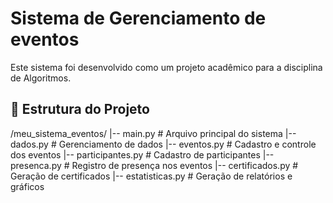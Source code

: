 
# Sistema de Gerenciamento de eventos

Este sistema foi desenvolvido como um projeto acadêmico para a disciplina de Algoritmos.

## 📁 Estrutura do Projeto

/meu_sistema_eventos/
|-- main.py                    # Arquivo principal do sistema
|-- dados.py                   # Gerenciamento de dados
|-- eventos.py                 # Cadastro e controle dos eventos
|-- participantes.py           # Cadastro de participantes
|-- presenca.py                # Registro de presença nos eventos
|-- certificados.py            # Geração de certificados
|-- estatisticas.py            # Geração de relatórios e gráficos

